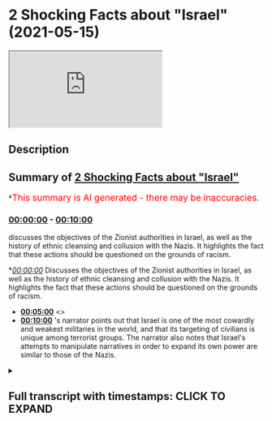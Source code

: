 # 2 Shocking Facts about "Israel" (2021-05-15)

<iframe loading='lazy' src='https://www.youtube.com/embed/-nrAOd8uj_I'></iframe>

## Description



## Summary of [2 Shocking Facts about "Israel"](https://www.youtube.com/watch?v=-nrAOd8uj_I)


*<span style="color:red; font-size:125%">This summary is AI generated - there may be inaccuracies</span>.

### [00:00:00](https://www.youtube.com/watch?v=-nrAOd8uj_I&t=0) - [00:10:00](https://www.youtube.com/watch?v=-nrAOd8uj_I&t=600)

 discusses the objectives of the Zionist authorities in Israel, as well as the history of ethnic cleansing and collusion with the Nazis. It highlights the fact that these actions should be questioned on the grounds of racism.

**[00:00:00](https://www.youtube.com/watch?v=-nrAOd8uj_I&t=0)* Discusses the objectives of the Zionist authorities in Israel, as well as the history of ethnic cleansing and collusion with the Nazis. It highlights the fact that these actions should be questioned on the grounds of racism.
* **[00:05:00](https://www.youtube.com/watch?v=-nrAOd8uj_I&t=300)** <>
* **[00:10:00](https://www.youtube.com/watch?v=-nrAOd8uj_I&t=600)** 's narrator points out that Israel is one of the most cowardly and weakest militaries in the world, and that its targeting of civilians is unique among terrorist groups. The narrator also notes that Israel's attempts to manipulate narratives in order to expand its own power are similar to those of the Nazis.

<details><summary><h2>Full transcript with timestamps: CLICK TO EXPAND</h2></summary>

[0:00:00](https://youtu.be/-nrAOd8uj_I?t=0) this video i will be mentioning two  
[0:00:02](https://youtu.be/-nrAOd8uj_I?t=2) facts which aim to  
[0:00:04](https://youtu.be/-nrAOd8uj_I?t=4) expose the objectives of the zionist  
[0:00:08](https://youtu.be/-nrAOd8uj_I?t=8) racist authorities of this state the  
[0:00:11](https://youtu.be/-nrAOd8uj_I?t=11) corrupt state of israel  
[0:00:14](https://youtu.be/-nrAOd8uj_I?t=14) which will have the net effect  
[0:00:17](https://youtu.be/-nrAOd8uj_I?t=17) it will have the net effect of showing  
[0:00:21](https://youtu.be/-nrAOd8uj_I?t=21) the manipulative nature okay  
[0:00:24](https://youtu.be/-nrAOd8uj_I?t=24) exposing the manipulative nature  
[0:00:28](https://youtu.be/-nrAOd8uj_I?t=28) of those individuals who are ruling  
[0:00:32](https://youtu.be/-nrAOd8uj_I?t=32) elites  
[0:00:35](https://youtu.be/-nrAOd8uj_I?t=35) in israel and even those before them  
[0:00:37](https://youtu.be/-nrAOd8uj_I?t=37) before  
[0:00:38](https://youtu.be/-nrAOd8uj_I?t=38) israel became even a state  
[0:00:42](https://youtu.be/-nrAOd8uj_I?t=42) but before i do so i just want to say a  
[0:00:43](https://youtu.be/-nrAOd8uj_I?t=43) word of car on current events  
[0:00:46](https://youtu.be/-nrAOd8uj_I?t=46) what we're seeing today ladies and  
[0:00:48](https://youtu.be/-nrAOd8uj_I?t=48) gentlemen  
[0:00:49](https://youtu.be/-nrAOd8uj_I?t=49) in east jerusalem  
[0:00:53](https://youtu.be/-nrAOd8uj_I?t=53) is merely a continuation it  
[0:00:56](https://youtu.be/-nrAOd8uj_I?t=56) is merely a continuation of a system or  
[0:01:00](https://youtu.be/-nrAOd8uj_I?t=60) an objective  
[0:01:01](https://youtu.be/-nrAOd8uj_I?t=61) that zionists had from the inception of  
[0:01:03](https://youtu.be/-nrAOd8uj_I?t=63) israel and even before them  
[0:01:06](https://youtu.be/-nrAOd8uj_I?t=66) of a process of ethnic cleansing  
[0:01:09](https://youtu.be/-nrAOd8uj_I?t=69) which has been exposed in historical  
[0:01:12](https://youtu.be/-nrAOd8uj_I?t=72) works  
[0:01:13](https://youtu.be/-nrAOd8uj_I?t=73) through things like planned dalit and  
[0:01:15](https://youtu.be/-nrAOd8uj_I?t=75) i've spoken before about the work that  
[0:01:16](https://youtu.be/-nrAOd8uj_I?t=76) ilan pape has done and others on  
[0:01:18](https://youtu.be/-nrAOd8uj_I?t=78) exposing this a norman finkelstein or  
[0:01:20](https://youtu.be/-nrAOd8uj_I?t=80) exposing this  
[0:01:21](https://youtu.be/-nrAOd8uj_I?t=81) because the fact of the matter is this  
[0:01:24](https://youtu.be/-nrAOd8uj_I?t=84) the zionists have been open  
[0:01:26](https://youtu.be/-nrAOd8uj_I?t=86) candid about their racial preferences  
[0:01:30](https://youtu.be/-nrAOd8uj_I?t=90) and the fact that they do believe in  
[0:01:32](https://youtu.be/-nrAOd8uj_I?t=92) racial inequality in terms of  
[0:01:33](https://youtu.be/-nrAOd8uj_I?t=93) privileging  
[0:01:34](https://youtu.be/-nrAOd8uj_I?t=94) one set of people ethnic people over  
[0:01:37](https://youtu.be/-nrAOd8uj_I?t=97) another  
[0:01:39](https://youtu.be/-nrAOd8uj_I?t=99) this is very clear in the in their works  
[0:01:41](https://youtu.be/-nrAOd8uj_I?t=101) and in their statements  
[0:01:43](https://youtu.be/-nrAOd8uj_I?t=103) aya king one the mayor of east jerusalem  
[0:01:48](https://youtu.be/-nrAOd8uj_I?t=108) has spoken just recently about this  
[0:01:51](https://youtu.be/-nrAOd8uj_I?t=111) stating quote something to the effect of  
[0:01:53](https://youtu.be/-nrAOd8uj_I?t=113) and i'm paraphrasing  
[0:01:54](https://youtu.be/-nrAOd8uj_I?t=114) that the the the the the evictions in  
[0:02:00](https://youtu.be/-nrAOd8uj_I?t=120) uh part of a broader policy of  
[0:02:03](https://youtu.be/-nrAOd8uj_I?t=123) installing layers he says installing  
[0:02:05](https://youtu.be/-nrAOd8uj_I?t=125) layers of jewish people  
[0:02:08](https://youtu.be/-nrAOd8uj_I?t=128) in the area snope in secret  
[0:02:12](https://youtu.be/-nrAOd8uj_I?t=132) and that is why anyone anyone  
[0:02:15](https://youtu.be/-nrAOd8uj_I?t=135) who endorses or acts as an apologist  
[0:02:19](https://youtu.be/-nrAOd8uj_I?t=139) for the state the corrupt state of  
[0:02:21](https://youtu.be/-nrAOd8uj_I?t=141) israel and their actions  
[0:02:25](https://youtu.be/-nrAOd8uj_I?t=145) should be questioned or even accused of  
[0:02:28](https://youtu.be/-nrAOd8uj_I?t=148) being a racist  
[0:02:30](https://youtu.be/-nrAOd8uj_I?t=150) in much the same way as someone would be  
[0:02:34](https://youtu.be/-nrAOd8uj_I?t=154) had they been a supporter of the  
[0:02:36](https://youtu.be/-nrAOd8uj_I?t=156) apartheid state of south africa  
[0:02:38](https://youtu.be/-nrAOd8uj_I?t=158) there's practically no difference  
[0:02:41](https://youtu.be/-nrAOd8uj_I?t=161) between the two sets of policies  
[0:02:45](https://youtu.be/-nrAOd8uj_I?t=165) so that is a word on current events the  
[0:02:48](https://youtu.be/-nrAOd8uj_I?t=168) two points i wanted to make in this  
[0:02:49](https://youtu.be/-nrAOd8uj_I?t=169) video  
[0:02:50](https://youtu.be/-nrAOd8uj_I?t=170) number one did you know  
[0:02:53](https://youtu.be/-nrAOd8uj_I?t=173) did you know that the ergun which was a  
[0:02:56](https://youtu.be/-nrAOd8uj_I?t=176) paramilitary group  
[0:02:57](https://youtu.be/-nrAOd8uj_I?t=177) which was responsible for killing  
[0:03:00](https://youtu.be/-nrAOd8uj_I?t=180) civilians directly  
[0:03:01](https://youtu.be/-nrAOd8uj_I?t=181) okay killing civilians directly and the  
[0:03:04](https://youtu.be/-nrAOd8uj_I?t=184) most famous terrorist attack was the one  
[0:03:06](https://youtu.be/-nrAOd8uj_I?t=186) in king david  
[0:03:07](https://youtu.be/-nrAOd8uj_I?t=187) hotel in 1946 where over 90 people were  
[0:03:11](https://youtu.be/-nrAOd8uj_I?t=191) killed civilians  
[0:03:12](https://youtu.be/-nrAOd8uj_I?t=192) british civilians palestinian civilians  
[0:03:14](https://youtu.be/-nrAOd8uj_I?t=194) were killed  
[0:03:16](https://youtu.be/-nrAOd8uj_I?t=196) that those individuals who then became  
[0:03:19](https://youtu.be/-nrAOd8uj_I?t=199) part of the framework by the way of the  
[0:03:20](https://youtu.be/-nrAOd8uj_I?t=200) lucid party that we see today  
[0:03:22](https://youtu.be/-nrAOd8uj_I?t=202) those individuals  
[0:03:25](https://youtu.be/-nrAOd8uj_I?t=205) that those individuals actually had  
[0:03:28](https://youtu.be/-nrAOd8uj_I?t=208) deals with hitler  
[0:03:29](https://youtu.be/-nrAOd8uj_I?t=209) and the nazis and this is something  
[0:03:31](https://youtu.be/-nrAOd8uj_I?t=211) which is not  
[0:03:33](https://youtu.be/-nrAOd8uj_I?t=213) a conspiracy this is not conspiratorial  
[0:03:35](https://youtu.be/-nrAOd8uj_I?t=215) this is something which people  
[0:03:37](https://youtu.be/-nrAOd8uj_I?t=217) western academics have been highlighting  
[0:03:40](https://youtu.be/-nrAOd8uj_I?t=220) they have been highlighting this point  
[0:03:45](https://youtu.be/-nrAOd8uj_I?t=225) in a peer-reviewed academic journals  
[0:03:47](https://youtu.be/-nrAOd8uj_I?t=227) using  
[0:03:48](https://youtu.be/-nrAOd8uj_I?t=228) source material primary source material  
[0:03:50](https://youtu.be/-nrAOd8uj_I?t=230) to justify their  
[0:03:52](https://youtu.be/-nrAOd8uj_I?t=232) points because why  
[0:03:55](https://youtu.be/-nrAOd8uj_I?t=235) the question is why would they do that  
[0:03:56](https://youtu.be/-nrAOd8uj_I?t=236) why would the irgun who are  
[0:03:58](https://youtu.be/-nrAOd8uj_I?t=238) meant to be a paramilitary jewish  
[0:04:01](https://youtu.be/-nrAOd8uj_I?t=241) nationalistic kind of group  
[0:04:02](https://youtu.be/-nrAOd8uj_I?t=242) side with the nazis because they had the  
[0:04:04](https://youtu.be/-nrAOd8uj_I?t=244) same objectives and this gives us  
[0:04:06](https://youtu.be/-nrAOd8uj_I?t=246) something about  
[0:04:07](https://youtu.be/-nrAOd8uj_I?t=247) the way these people operate  
[0:04:11](https://youtu.be/-nrAOd8uj_I?t=251) they are completely machiavellian  
[0:04:13](https://youtu.be/-nrAOd8uj_I?t=253) meaning they are consequentialist in  
[0:04:15](https://youtu.be/-nrAOd8uj_I?t=255) their ethical reasoning  
[0:04:16](https://youtu.be/-nrAOd8uj_I?t=256) meaning that means always justify the  
[0:04:18](https://youtu.be/-nrAOd8uj_I?t=258) ends for them  
[0:04:19](https://youtu.be/-nrAOd8uj_I?t=259) and that's why we're seeing bombs being  
[0:04:22](https://youtu.be/-nrAOd8uj_I?t=262) dropped  
[0:04:24](https://youtu.be/-nrAOd8uj_I?t=264) the most sophisticated and  
[0:04:26](https://youtu.be/-nrAOd8uj_I?t=266) technologically  
[0:04:27](https://youtu.be/-nrAOd8uj_I?t=267) advanced bombs being dropped on the most  
[0:04:31](https://youtu.be/-nrAOd8uj_I?t=271) densely and defenseless  
[0:04:33](https://youtu.be/-nrAOd8uj_I?t=273) densely populated and defenseless area  
[0:04:36](https://youtu.be/-nrAOd8uj_I?t=276) in in in the whole middle east probably  
[0:04:39](https://youtu.be/-nrAOd8uj_I?t=279) which is the  
[0:04:40](https://youtu.be/-nrAOd8uj_I?t=280) the hazard script the strip  
[0:04:43](https://youtu.be/-nrAOd8uj_I?t=283) because the ends always justify the  
[0:04:45](https://youtu.be/-nrAOd8uj_I?t=285) means for them they know  
[0:04:47](https://youtu.be/-nrAOd8uj_I?t=287) that if you if you drop a bomb 30  
[0:04:50](https://youtu.be/-nrAOd8uj_I?t=290) to 40 percent chance is going to be a  
[0:04:52](https://youtu.be/-nrAOd8uj_I?t=292) child and the rest is probably going to  
[0:04:54](https://youtu.be/-nrAOd8uj_I?t=294) be some kind of civilian  
[0:04:56](https://youtu.be/-nrAOd8uj_I?t=296) you've got a two or three percent chance  
[0:04:57](https://youtu.be/-nrAOd8uj_I?t=297) of hitting who you the  
[0:04:59](https://youtu.be/-nrAOd8uj_I?t=299) the the so-called target that you want  
[0:05:01](https://youtu.be/-nrAOd8uj_I?t=301) to hit  
[0:05:03](https://youtu.be/-nrAOd8uj_I?t=303) but you don't mind killing children  
[0:05:05](https://youtu.be/-nrAOd8uj_I?t=305) because you are terrorists  
[0:05:08](https://youtu.be/-nrAOd8uj_I?t=308) and the ends always justify the means  
[0:05:10](https://youtu.be/-nrAOd8uj_I?t=310) for you are scrounge rules  
[0:05:12](https://youtu.be/-nrAOd8uj_I?t=312) weasels cowards criminals  
[0:05:17](https://youtu.be/-nrAOd8uj_I?t=317) you are diabolical your actions are  
[0:05:20](https://youtu.be/-nrAOd8uj_I?t=320) condemnable  
[0:05:23](https://youtu.be/-nrAOd8uj_I?t=323) you are megalo maniacal  
[0:05:28](https://youtu.be/-nrAOd8uj_I?t=328) you are pitfall people pip squeaks  
[0:05:32](https://youtu.be/-nrAOd8uj_I?t=332) all of you are pipsqueaks you remind me  
[0:05:35](https://youtu.be/-nrAOd8uj_I?t=335) of the verse  
[0:05:35](https://youtu.be/-nrAOd8uj_I?t=335) in the quran where ironically it speaks  
[0:05:38](https://youtu.be/-nrAOd8uj_I?t=338) about banu nadir  
[0:05:39](https://youtu.be/-nrAOd8uj_I?t=339) another treacherous tribe  
[0:05:42](https://youtu.be/-nrAOd8uj_I?t=342) at the time of prophet muhammed  
[0:05:45](https://youtu.be/-nrAOd8uj_I?t=345) in chapter 59 of the quran where it says  
[0:05:55](https://youtu.be/-nrAOd8uj_I?t=355) they don't fight you together except  
[0:05:58](https://youtu.be/-nrAOd8uj_I?t=358) from behind  
[0:06:00](https://youtu.be/-nrAOd8uj_I?t=360) in fortified in fortified places or  
[0:06:03](https://youtu.be/-nrAOd8uj_I?t=363) behind  
[0:06:03](https://youtu.be/-nrAOd8uj_I?t=363) big walls you pathetic cowardly people  
[0:06:07](https://youtu.be/-nrAOd8uj_I?t=367) you don't like face-to-face  
[0:06:09](https://youtu.be/-nrAOd8uj_I?t=369) confrontation you don't like equal  
[0:06:10](https://youtu.be/-nrAOd8uj_I?t=370) fights because you are cowardly  
[0:06:12](https://youtu.be/-nrAOd8uj_I?t=372) it doesn't take a brave person to press  
[0:06:15](https://youtu.be/-nrAOd8uj_I?t=375) a button  
[0:06:16](https://youtu.be/-nrAOd8uj_I?t=376) it doesn't take a brave person to throw  
[0:06:18](https://youtu.be/-nrAOd8uj_I?t=378) to play computer games with a  
[0:06:20](https://youtu.be/-nrAOd8uj_I?t=380) drone and kill a child it doesn't take a  
[0:06:23](https://youtu.be/-nrAOd8uj_I?t=383) brave person  
[0:06:25](https://youtu.be/-nrAOd8uj_I?t=385) to press a button from a high place  
[0:06:26](https://youtu.be/-nrAOd8uj_I?t=386) where you know that there's not going to  
[0:06:27](https://youtu.be/-nrAOd8uj_I?t=387) be a reaction  
[0:06:28](https://youtu.be/-nrAOd8uj_I?t=388) you pathetic weak weasels  
[0:06:34](https://youtu.be/-nrAOd8uj_I?t=394) fighting children for living that's what  
[0:06:37](https://youtu.be/-nrAOd8uj_I?t=397) you basically do  
[0:06:38](https://youtu.be/-nrAOd8uj_I?t=398) you fight children you kill children for  
[0:06:40](https://youtu.be/-nrAOd8uj_I?t=400) a living that's your  
[0:06:42](https://youtu.be/-nrAOd8uj_I?t=402) that is the bulk of what you do you  
[0:06:43](https://youtu.be/-nrAOd8uj_I?t=403) pathetic weasels  
[0:06:46](https://youtu.be/-nrAOd8uj_I?t=406) and you do so in the in the name of  
[0:06:47](https://youtu.be/-nrAOd8uj_I?t=407) defense defending yourself against what  
[0:06:50](https://youtu.be/-nrAOd8uj_I?t=410) defend yourself against someone your own  
[0:06:52](https://youtu.be/-nrAOd8uj_I?t=412) size  
[0:06:52](https://youtu.be/-nrAOd8uj_I?t=412) you pathetic people the second point  
[0:06:55](https://youtu.be/-nrAOd8uj_I?t=415) which i wanted to make so the first  
[0:06:59](https://youtu.be/-nrAOd8uj_I?t=419) point we've just explained that they  
[0:07:00](https://youtu.be/-nrAOd8uj_I?t=420) weren't cahoots with the hit  
[0:07:02](https://youtu.be/-nrAOd8uj_I?t=422) with the nazis and this shows you the  
[0:07:04](https://youtu.be/-nrAOd8uj_I?t=424) machiavellian nature of these  
[0:07:05](https://youtu.be/-nrAOd8uj_I?t=425) individuals  
[0:07:06](https://youtu.be/-nrAOd8uj_I?t=426) number two is that did you know  
[0:07:10](https://youtu.be/-nrAOd8uj_I?t=430) that israel funded hamas  
[0:07:14](https://youtu.be/-nrAOd8uj_I?t=434) in 1987 israel funded hamas now look at  
[0:07:17](https://youtu.be/-nrAOd8uj_I?t=437) them  
[0:07:17](https://youtu.be/-nrAOd8uj_I?t=437) the two major antagonists of  
[0:07:21](https://youtu.be/-nrAOd8uj_I?t=441) the uh of the zionist project  
[0:07:24](https://youtu.be/-nrAOd8uj_I?t=444) nazism actually you could argue nazism  
[0:07:27](https://youtu.be/-nrAOd8uj_I?t=447) helped design this project  
[0:07:28](https://youtu.be/-nrAOd8uj_I?t=448) as we've just in a sense they had the  
[0:07:29](https://youtu.be/-nrAOd8uj_I?t=449) same objectives get them out of europe  
[0:07:31](https://youtu.be/-nrAOd8uj_I?t=451) the  
[0:07:32](https://youtu.be/-nrAOd8uj_I?t=452) jewish problem they didn't mind being  
[0:07:33](https://youtu.be/-nrAOd8uj_I?t=453) serviled to the european the white man  
[0:07:35](https://youtu.be/-nrAOd8uj_I?t=455) so long as that they were they were  
[0:07:37](https://youtu.be/-nrAOd8uj_I?t=457) dominant  
[0:07:39](https://youtu.be/-nrAOd8uj_I?t=459) the zionists i'm talking about they were  
[0:07:40](https://youtu.be/-nrAOd8uj_I?t=460) dominant in another land which is not  
[0:07:42](https://youtu.be/-nrAOd8uj_I?t=462) their own  
[0:07:43](https://youtu.be/-nrAOd8uj_I?t=463) and they couldn't even fight for it  
[0:07:44](https://youtu.be/-nrAOd8uj_I?t=464) themselves the pathetic weasels the  
[0:07:46](https://youtu.be/-nrAOd8uj_I?t=466) cowards  
[0:07:47](https://youtu.be/-nrAOd8uj_I?t=467) they needed the britishers and the un  
[0:07:49](https://youtu.be/-nrAOd8uj_I?t=469) and  
[0:07:50](https://youtu.be/-nrAOd8uj_I?t=470) all these other foreign agencies america  
[0:07:52](https://youtu.be/-nrAOd8uj_I?t=472) and so on  
[0:07:53](https://youtu.be/-nrAOd8uj_I?t=473) to fight their battles for them they  
[0:07:55](https://youtu.be/-nrAOd8uj_I?t=475) don't fight those battles themselves  
[0:07:56](https://youtu.be/-nrAOd8uj_I?t=476) the only people they love killing is  
[0:07:58](https://youtu.be/-nrAOd8uj_I?t=478) civilians and children  
[0:08:00](https://youtu.be/-nrAOd8uj_I?t=480) that's that's who you've got racked up  
[0:08:02](https://youtu.be/-nrAOd8uj_I?t=482) in your record  
[0:08:04](https://youtu.be/-nrAOd8uj_I?t=484) civilians and children that's what  
[0:08:06](https://youtu.be/-nrAOd8uj_I?t=486) you're known for  
[0:08:08](https://youtu.be/-nrAOd8uj_I?t=488) terrorists the second thing is that you  
[0:08:10](https://youtu.be/-nrAOd8uj_I?t=490) funded hamas  
[0:08:13](https://youtu.be/-nrAOd8uj_I?t=493) now why would you fund hamas in 1998  
[0:08:15](https://youtu.be/-nrAOd8uj_I?t=495) this is an open secret  
[0:08:17](https://youtu.be/-nrAOd8uj_I?t=497) this is an open secret you can go ahead  
[0:08:21](https://youtu.be/-nrAOd8uj_I?t=501) and look at for example  
[0:08:31](https://youtu.be/-nrAOd8uj_I?t=511) who was an advisor he was an advisor to  
[0:08:36](https://youtu.be/-nrAOd8uj_I?t=516) the israeli government and he's also a  
[0:08:37](https://youtu.be/-nrAOd8uj_I?t=517) historian and he says quite candidly  
[0:08:39](https://youtu.be/-nrAOd8uj_I?t=519) that  
[0:08:40](https://youtu.be/-nrAOd8uj_I?t=520) yes they funded israel funded hamas  
[0:08:43](https://youtu.be/-nrAOd8uj_I?t=523) and the reason why they founded hamas is  
[0:08:45](https://youtu.be/-nrAOd8uj_I?t=525) because the enemy of my enemy is my  
[0:08:46](https://youtu.be/-nrAOd8uj_I?t=526) friend and that's always been your motto  
[0:08:48](https://youtu.be/-nrAOd8uj_I?t=528) you're pathetic people  
[0:08:49](https://youtu.be/-nrAOd8uj_I?t=529) you are you don't you don't have  
[0:08:50](https://youtu.be/-nrAOd8uj_I?t=530) principles all it is is anything that  
[0:08:53](https://youtu.be/-nrAOd8uj_I?t=533) can enhance your  
[0:08:55](https://youtu.be/-nrAOd8uj_I?t=535) uh objectives of racial superiority you  
[0:08:57](https://youtu.be/-nrAOd8uj_I?t=537) take it you funded hamas because the plo  
[0:08:59](https://youtu.be/-nrAOd8uj_I?t=539) was your enemy and this is what he says  
[0:09:02](https://youtu.be/-nrAOd8uj_I?t=542) go ahead why were they your enemies they  
[0:09:05](https://youtu.be/-nrAOd8uj_I?t=545) were your enemies  
[0:09:06](https://youtu.be/-nrAOd8uj_I?t=546) because they were the biggest throne in  
[0:09:07](https://youtu.be/-nrAOd8uj_I?t=547) your side but then you created  
[0:09:09](https://youtu.be/-nrAOd8uj_I?t=549) he says we created a monster yeah  
[0:09:11](https://youtu.be/-nrAOd8uj_I?t=551) because at that time  
[0:09:13](https://youtu.be/-nrAOd8uj_I?t=553) the narrative was against arab  
[0:09:14](https://youtu.be/-nrAOd8uj_I?t=554) nationalism now all of a sudden suddenly  
[0:09:17](https://youtu.be/-nrAOd8uj_I?t=557) it's about islamic terrorism but the  
[0:09:19](https://youtu.be/-nrAOd8uj_I?t=559) same things were happening all along  
[0:09:21](https://youtu.be/-nrAOd8uj_I?t=561) you can't you cannot blame islamic  
[0:09:24](https://youtu.be/-nrAOd8uj_I?t=564) radicalism  
[0:09:26](https://youtu.be/-nrAOd8uj_I?t=566) when the same things you were doing to  
[0:09:28](https://youtu.be/-nrAOd8uj_I?t=568) arab nationalists  
[0:09:30](https://youtu.be/-nrAOd8uj_I?t=570) secularists it's not a matter of  
[0:09:34](https://youtu.be/-nrAOd8uj_I?t=574) arab nationalism or islamism it's a  
[0:09:36](https://youtu.be/-nrAOd8uj_I?t=576) matter of resistance  
[0:09:37](https://youtu.be/-nrAOd8uj_I?t=577) and what you have done is you've tried  
[0:09:40](https://youtu.be/-nrAOd8uj_I?t=580) to pick  
[0:09:41](https://youtu.be/-nrAOd8uj_I?t=581) on the weakest part of the enemy because  
[0:09:43](https://youtu.be/-nrAOd8uj_I?t=583) you're pathetic people  
[0:09:45](https://youtu.be/-nrAOd8uj_I?t=585) you are pathetic people you are weak  
[0:09:49](https://youtu.be/-nrAOd8uj_I?t=589) cowardly people you are and you know it  
[0:09:54](https://youtu.be/-nrAOd8uj_I?t=594) you only fight people that can't fight  
[0:09:56](https://youtu.be/-nrAOd8uj_I?t=596) back  
[0:09:58](https://youtu.be/-nrAOd8uj_I?t=598) cowardly people the idea of the most  
[0:10:00](https://youtu.be/-nrAOd8uj_I?t=600) cowardly  
[0:10:01](https://youtu.be/-nrAOd8uj_I?t=601) uh jaish the most cowardly the most weak  
[0:10:04](https://youtu.be/-nrAOd8uj_I?t=604) the most pathetic  
[0:10:08](https://youtu.be/-nrAOd8uj_I?t=608) army known to humankind i don't know if  
[0:10:10](https://youtu.be/-nrAOd8uj_I?t=610) any  
[0:10:11](https://youtu.be/-nrAOd8uj_I?t=611) one who's done that they they just make  
[0:10:12](https://youtu.be/-nrAOd8uj_I?t=612) their target civilians all the time  
[0:10:15](https://youtu.be/-nrAOd8uj_I?t=615) except for the islamic terrorist groups  
[0:10:16](https://youtu.be/-nrAOd8uj_I?t=616) which you'd like to condemn but you're  
[0:10:17](https://youtu.be/-nrAOd8uj_I?t=617) practically the same in your operations  
[0:10:21](https://youtu.be/-nrAOd8uj_I?t=621) you're practically the same what's the  
[0:10:22](https://youtu.be/-nrAOd8uj_I?t=622) difference tell me the difference they  
[0:10:24](https://youtu.be/-nrAOd8uj_I?t=624) bomb civilians you bomb civilians  
[0:10:27](https://youtu.be/-nrAOd8uj_I?t=627) densely popular if this were if if you  
[0:10:29](https://youtu.be/-nrAOd8uj_I?t=629) were muslims everyone would say this  
[0:10:30](https://youtu.be/-nrAOd8uj_I?t=630) islamic radicalism no one would accept  
[0:10:32](https://youtu.be/-nrAOd8uj_I?t=632) it  
[0:10:33](https://youtu.be/-nrAOd8uj_I?t=633) but you are pathetic people and the fact  
[0:10:36](https://youtu.be/-nrAOd8uj_I?t=636) that you've been trying your hand that  
[0:10:38](https://youtu.be/-nrAOd8uj_I?t=638) narrative manipulation  
[0:10:41](https://youtu.be/-nrAOd8uj_I?t=641) is very clear because your machiavellian  
[0:10:43](https://youtu.be/-nrAOd8uj_I?t=643) efforts to try and  
[0:10:44](https://youtu.be/-nrAOd8uj_I?t=644) be in cahoots with the nazi party and  
[0:10:47](https://youtu.be/-nrAOd8uj_I?t=647) also with hamas showed me that you know  
[0:10:49](https://youtu.be/-nrAOd8uj_I?t=649) you don't really have  
[0:10:50](https://youtu.be/-nrAOd8uj_I?t=650) ethics it's all about how do we  
[0:10:53](https://youtu.be/-nrAOd8uj_I?t=653) establish authority  
[0:10:55](https://youtu.be/-nrAOd8uj_I?t=655) okay how do we establish authority as a  
[0:10:57](https://youtu.be/-nrAOd8uj_I?t=657) racial elite  
[0:10:58](https://youtu.be/-nrAOd8uj_I?t=658) and that's all and these facts  
[0:11:01](https://youtu.be/-nrAOd8uj_I?t=661) expose you as individuals who are just  
[0:11:05](https://youtu.be/-nrAOd8uj_I?t=665) trying to clutch at straws  
[0:11:07](https://youtu.be/-nrAOd8uj_I?t=667) and manipulate narratives in order to  
[0:11:09](https://youtu.be/-nrAOd8uj_I?t=669) expand your own project of racial  
[0:11:11](https://youtu.be/-nrAOd8uj_I?t=671) superiority because you  
[0:11:12](https://youtu.be/-nrAOd8uj_I?t=672) you feel maybe uh downtrodden you feel  
[0:11:16](https://youtu.be/-nrAOd8uj_I?t=676) subservient you feel  
[0:11:17](https://youtu.be/-nrAOd8uj_I?t=677) second class and you you are basically  
[0:11:19](https://youtu.be/-nrAOd8uj_I?t=679) the bully  
[0:11:20](https://youtu.be/-nrAOd8uj_I?t=680) you are basically the bully that wants  
[0:11:22](https://youtu.be/-nrAOd8uj_I?t=682) to bully now  
[0:11:23](https://youtu.be/-nrAOd8uj_I?t=683) you've been bullied for all this time  
[0:11:24](https://youtu.be/-nrAOd8uj_I?t=684) and now you want to bully yeah  
[0:11:27](https://youtu.be/-nrAOd8uj_I?t=687) you've been bullied for all this time  
[0:11:28](https://youtu.be/-nrAOd8uj_I?t=688) now it's your turn to bully  
[0:11:30](https://youtu.be/-nrAOd8uj_I?t=690) it's a classic case and you're pathetic  
[0:11:33](https://youtu.be/-nrAOd8uj_I?t=693) and you're basically acting just like  
[0:11:34](https://youtu.be/-nrAOd8uj_I?t=694) the nazis  
[0:11:35](https://youtu.be/-nrAOd8uj_I?t=695) you're acting like them simple as that  
[0:11:37](https://youtu.be/-nrAOd8uj_I?t=697) you're doing as much as you can get away  
[0:11:38](https://youtu.be/-nrAOd8uj_I?t=698) with and we know that you're doing just  
[0:11:39](https://youtu.be/-nrAOd8uj_I?t=699) as much as you can get  
[0:11:40](https://youtu.be/-nrAOd8uj_I?t=700) if you could put these guys in gas  
[0:11:41](https://youtu.be/-nrAOd8uj_I?t=701) chambers you do if you can drop a  
[0:11:42](https://youtu.be/-nrAOd8uj_I?t=702) nuclear bomb you'd do it  
[0:11:44](https://youtu.be/-nrAOd8uj_I?t=704) but you know the international community  
[0:11:45](https://youtu.be/-nrAOd8uj_I?t=705) couldn't accept this so you're doing as  
[0:11:46](https://youtu.be/-nrAOd8uj_I?t=706) much as possible you're pathetic your  
[0:11:48](https://youtu.be/-nrAOd8uj_I?t=708) weasels your cowards and you know it  
[0:11:51](https://youtu.be/-nrAOd8uj_I?t=711) you know it assalamu alaikum is  
</details>